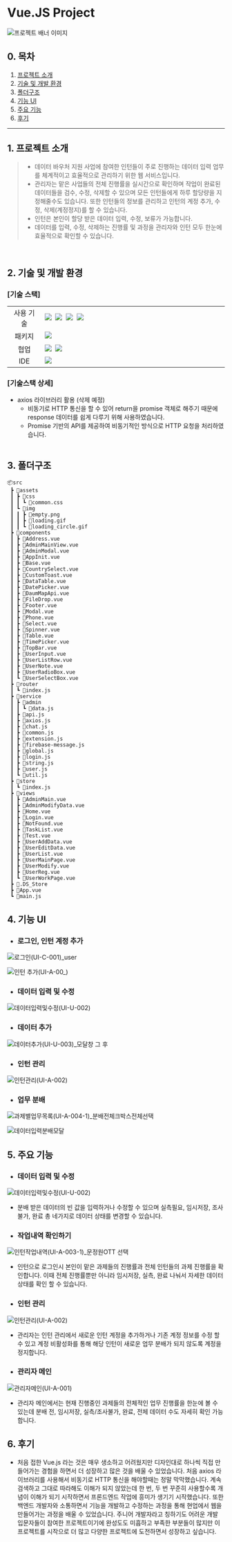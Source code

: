 # <span id="top">Vue.JS Project</span>

![프로젝트 배너 이미지](https://github.com/su0797/first-vue-project/assets/95666574/8abb465c-d242-4faa-afce-81daecafba50)


## 0. 목차

1.  [프로젝트 소개](#1-프로젝트-소개)
2.  [기술 및 개발 환경](#2-기술-및-개발-환경)
3.  [폴더구조](#3-폴더구조)
4.  [기능 UI](#4-기능-UI)
5.  [주요 기능](#5-주요-기능)
6.  [후기](#6-후기)

---
## 1. 프로젝트 소개

> - 데이터 바우처 지원 사업에 참여한 인턴들이 주로 진행하는 데이터 입력 업무를 체계적이고 효율적으로 관리하기 위한 웹 서비스입니다. 
> - 관리자는 맡은 사업들의 전체 진행률을 실시간으로 확인하며 작업이 완료된 데이터들을 검수, 수정, 삭제할 수 있으며 모든 인턴들에게 하루 할당량을 지정해줄수도 있습니다. 또한 인턴들의 정보를 관리하고 인턴의 계정 추가, 수정, 삭제(계정정지)를 할 수 있습니다.
> - 인턴은 본인이 할당 받은 데이터 입력, 수정, 보류가 가능합니다.
> - 데이터를 입력, 수정, 삭제하는 진행률 및 과정을 관리자와 인턴 모두 한눈에 효율적으로 확인할 수 있습니다.

<br>

## 2. 기술 및 개발 환경

### [기술 스택]

<table>
<tr>
 <td align="center" width="100px">사용 기술</td>
 <td width="800px">
 <img src="https://img.shields.io/badge/Vue.js-35495E?style=for-the-badge&logo=vuedotjs&logoColor=4FC08D"/>&nbsp  
   <img src="https://img.shields.io/badge/axios-7F2B7B?style=for-the-badge&logo=axios&logoColor=white"/>&nbsp 
  <img src="https://img.shields.io/badge/html5-E34F26?style=for-the-badge&logo=html5&logoColor=white"/>&nbsp
  <img src="https://img.shields.io/badge/CSS3-1572B6?style=for-the-badge&logo=css3&logoColor=white"/>&nbsp
    </td>
</tr>
<tr>
 <td align="center">패키지</td>
 <td>
    <img src="https://img.shields.io/badge/npm-CB3837?style=for-the-badge&logo=NPM&logoColor=ffffff"/>&nbsp 
  </td>
</tr>
<tr>
 <td align="center">협업</td>
 <td>
    <img src="https://img.shields.io/badge/Bitbucket-2684FF?style=for-the-badge&logo=Bitbucket&logoColor=white"/>&nbsp 
    <img src="https://img.shields.io/badge/Discord-4263f5?style=for-the-badge&logo=Discord&logoColor=white"/>&nbsp  
 </td>
<tr>
 <td align="center">IDE</td>
 <td>
    <img src="https://img.shields.io/badge/VSCode-007ACC?style=for-the-badge&logo=Visual%20Studio%20Code&logoColor=white"/>&nbsp
</tr>
</table>

### [기술스택 상세]

- axios 라이브러리 활용 (삭제 예정)
  - 비동기로 HTTP 통신을 할 수 있어 return을 promise 객체로 해주기 때문에 response 데이터를 쉽게 다루기 위해 사용하였습니다.
  - Promise 기반의 API를 제공하여 비동기적인 방식으로 HTTP 요청을 처리하였습니다.
    <br><br>

## 3. 폴더구조
```
📦src
 ┣ 📂assets
 ┃ ┣ 📂css
 ┃ ┃ ┗ 📜common.css
 ┃ ┗ 📂img
 ┃ ┃ ┣ 📜empty.png
 ┃ ┃ ┣ 📜loading.gif
 ┃ ┃ ┗ 📜loading_circle.gif
 ┣ 📂components
 ┃ ┣ 📜Address.vue
 ┃ ┣ 📜AdminMainView.vue
 ┃ ┣ 📜AdminModal.vue
 ┃ ┣ 📜AppInit.vue
 ┃ ┣ 📜Base.vue
 ┃ ┣ 📜CountrySelect.vue
 ┃ ┣ 📜CustomToast.vue
 ┃ ┣ 📜DataTable.vue
 ┃ ┣ 📜DatePicker.vue
 ┃ ┣ 📜DaumMapApi.vue
 ┃ ┣ 📜FileDrop.vue
 ┃ ┣ 📜Footer.vue
 ┃ ┣ 📜Modal.vue
 ┃ ┣ 📜Phone.vue
 ┃ ┣ 📜Select.vue
 ┃ ┣ 📜Spinner.vue
 ┃ ┣ 📜Table.vue
 ┃ ┣ 📜TimePicker.vue
 ┃ ┣ 📜TopBar.vue
 ┃ ┣ 📜UserInput.vue
 ┃ ┣ 📜UserListRow.vue
 ┃ ┣ 📜UserNote.vue
 ┃ ┣ 📜UserRadioBox.vue
 ┃ ┗ 📜UserSelectBox.vue
 ┣ 📂router
 ┃ ┗ 📜index.js
 ┣ 📂service
 ┃ ┣ 📂admin
 ┃ ┃ ┗ 📜data.js
 ┃ ┣ 📜api.js
 ┃ ┣ 📜axios.js
 ┃ ┣ 📜chat.js
 ┃ ┣ 📜common.js
 ┃ ┣ 📜extension.js
 ┃ ┣ 📜firebase-message.js
 ┃ ┣ 📜global.js
 ┃ ┣ 📜login.js
 ┃ ┣ 📜string.js
 ┃ ┣ 📜user.js
 ┃ ┗ 📜util.js
 ┣ 📂store
 ┃ ┗ 📜index.js
 ┣ 📂views
 ┃ ┣ 📜AdminMain.vue
 ┃ ┣ 📜AdminModifyData.vue
 ┃ ┣ 📜Home.vue
 ┃ ┣ 📜Login.vue
 ┃ ┣ 📜NotFound.vue
 ┃ ┣ 📜TaskList.vue
 ┃ ┣ 📜Test.vue
 ┃ ┣ 📜UserAddData.vue
 ┃ ┣ 📜UserEditData.vue
 ┃ ┣ 📜UserList.vue
 ┃ ┣ 📜UserMainPage.vue
 ┃ ┣ 📜UserModify.vue
 ┃ ┣ 📜UserReg.vue
 ┃ ┗ 📜UserWorkPage.vue
 ┣ 📜.DS_Store
 ┣ 📜App.vue
 ┗ 📜main.js
```


## 4. 기능 UI
- ### 로그인, 인턴 계정 추가
![로그인(UI-C-001)_user](https://github.com/su0797/first-vue-project/assets/95666574/a7f4fb56-7b27-42fe-9386-b76de906af11)

![인턴 추가(UI-A-00_)](https://github.com/su0797/first-vue-project/assets/95666574/e20a716d-d123-4f84-aa91-8ce60c31be89)

- ### 데이터 입력 및 수정
![데이터입력및수정(UI-U-002)](https://github.com/su0797/first-vue-project/assets/95666574/2267a05f-570e-4d64-97dc-e95c27dd877a)
  
- ### 데이터 추가
![데이터추가(UI-U-003)_모달창 그 후](https://github.com/su0797/first-vue-project/assets/95666574/502627bc-db3c-4488-ba52-4c94504052fa)

- ### 인턴 관리
![인턴관리(UI-A-002)](https://github.com/su0797/first-vue-project/assets/95666574/91fa3db0-a15a-49e4-b0c8-2b6f768f845a)

- ### 업무 분배
![과제별업무목록(UI-A-004-1)_분배전체크박스전체선택](https://github.com/su0797/first-vue-project/assets/95666574/0bd4f9bf-13da-41cc-b932-0f0c016706bb)

![데이터입력분배모달](https://github.com/su0797/first-vue-project/assets/95666574/3b101b08-956b-4877-b154-0517e2ccc0fb)



## 5. 주요 기능

- ### 데이터 입력 및 수정 
![데이터입력및수정(UI-U-002)](https://github.com/su0797/first-vue-project/assets/95666574/d0102b62-0692-4450-859e-2a5c51138383)

- 분배 받은 데이터의 빈 값을 입력하거나 수정할 수 있으며 실측필요, 임시저장, 조사불가, 완료 총 네가지로 데이터 상태를 변경할 수 있습니다.

- ### 작업내역 확인하기
![인턴작업내역(UI-A-003-1)_문정원OTT 선택](https://github.com/su0797/first-vue-project/assets/95666574/20d5e1fb-d040-43da-9003-44d633e2499f)

- 인턴으로 로그인시 본인이 맡은 과제들의 진행률과 전체 인턴들의 과제 진행률을 확인합니다. 이때 전체 진행률뿐만 아니라 임시저장, 실측, 완료 나눠서 자세한 데이터 상태를 확인 할 수 있습니다.

- ### 인턴 관리
![인턴관리(UI-A-002)](https://github.com/su0797/first-vue-project/assets/95666574/4050c7ca-3619-4c6a-8a7d-ad303eadeddd)

- 관리자는 인턴 관리에서 새로운 인턴 계정을 추가하거나 기존 계정 정보를 수정 할 수 있고 계정 비활성화를 통해 해당 인턴이 새로운 업무 분배가 되지 않도록 계정을 정지합니다.

- ### 관리자 메인
![관리자메인(UI-A-001)](https://github.com/su0797/first-vue-project/assets/95666574/bcd10838-4524-441b-8c0d-d590520e74d0)

- 관리자 메인에서는 현재 진행중인 과제들의 전체적인 업무 진행률을 한눈에 볼 수 있는데 분배 전, 임시저장, 실측/조사불가, 완료, 전체 데이터 수도 자세히 확인 가능합니다.



## 6. 후기
- 처음 접한 Vue.js 라는 것은 매우 생소하고 어려웠지만 디자인대로 하나씩 직접 만들어가는 경험을 하면서 더 성장하고 많은 것을 배울 수 있었습니다.
처음 axios 라이브러리를 사용해서 비동기로 HTTP 통신을 해야할때는 정말 막막했습니다. 계속 검색하고 그대로 따라해도 이해가 되지 않았는데 한 번, 두 번 꾸준히 사용할수록 개념이 이해가 되기 시작하면서 프론드엔드 작업에 흥미가 생기기 시작했습니다.
또한 백엔드 개발자와 소통하면서 기능을 개발하고 수정하는 과정을 통해 현업에서 웹을 만들어가는 과정을 배울 수 있었습니다. 주니어 개발자라고 칭하기도 어려운 개발 입문자들이 참여한 프로젝트이기에 완성도도 미흡하고 부족한 부분들이 많지만 이 프로젝트를 시작으로 더 많고 다양한 프로젝트에 도전하면서 성장하고 싶습니다.

